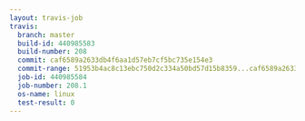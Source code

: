 ```yaml
---
layout: travis-job
travis:
  branch: master
  build-id: 440985583
  build-number: 208
  commit: caf6589a2633db4f6aa1d57eb7cf5bc735e154e3
  commit-range: 51953b4ac8c13ebc750d2c334a50bd57d15b8359...caf6589a2633db4f6aa1d57eb7cf5bc735e154e3
  job-id: 440985584
  job-number: 208.1
  os-name: linux
  test-result: 0
---
```

